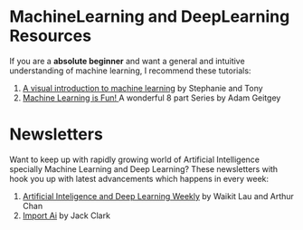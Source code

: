 # MachineLearning and DeepLearning Resources
If you are a **absolute beginner** and want a general and intuitive understanding of machine learning, I recommend these tutorials: <br>
1. [A visual introduction to machine learning](http://www.r2d3.us/visual-intro-to-machine-learning-part-1/) by Stephanie and Tony
2. [Machine Learning is Fun!
](https://medium.com/@ageitgey/machine-learning-is-fun-80ea3ec3c471) A wonderful 8 part Series by Adam Geitgey 


# Newsletters
Want to keep up with rapidly growing world of Artificial Intelligence specially Machine Learning and Deep Learning? These newsletters with hook you up with latest advancements which happens in every week: <br>

1. [Artificial Inteligence and Deep Learning Weekly](http://aidl.io/) by Waikit Lau and Arthur Chan <br>
2. [Import Ai](https://jack-clark.net/) by Jack Clark
